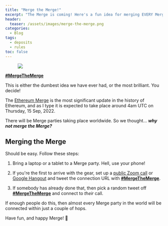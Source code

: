 ```yaml
---
title: "Merge the Merge!"
excerpt: "The Merge is coming! Here's a fun idea for merging EVERY Merge party into ONE Merge party!"
header:
  teaser: /assets/images/merge-the-merge.png
categories:
  - Blog
tags:
  - deposits
  - rules
toc: false
---
```


<figure class="align-left" style="margin-top: 10px; margin-bottom: 10px; width: 150px;">
    <img src="{{ site.url }}{{ site.baseurl }}/assets/images/merge-the-merge.png">
</figure>

[**#MergeTheMerge**](https://twitter.com/hashtag/MergeTheMerge)

This is either the dumbest idea we have ever had, or the most brilliant. You decide!

The [Ethereum Merge](https://ethereum.org/en/upgrades/merge/) is the most significant update in the history of Ethereum, and as I type it is expected to take place around 4am UTC on Thursday, 15 Sep, 2022.

There will be Merge parties taking place worldwide. So we thought... ***why not merge the Merge?***

## Merging the Merge

Should be easy. Follow these steps:

1. Bring a laptop or a tablet to a Merge party. Hell, use your phone!

1. If you're the first to arrive with the gear, set up a [public Zoom call](https://www.youtube.com/watch?v=GHoyrHcIeNM) or [Google Hangout](https://support.google.com/hangouts/answer/3111943?hl=en&co=GENIE.Platform%3DDesktop) and tweet the connection URL with [**#MergeTheMerge**](https://twitter.com/hashtag/MergeTheMerge).

1. If somebody has already done that, then pick a random tweet off [**#MergeTheMerge**](https://twitter.com/hashtag/MergeTheMerge) and connect to _their_ call.

If enough people do this, then almost every Merge party in the world will be connected within just a couple of hops.

Have fun, and happy Merge! 🎉

